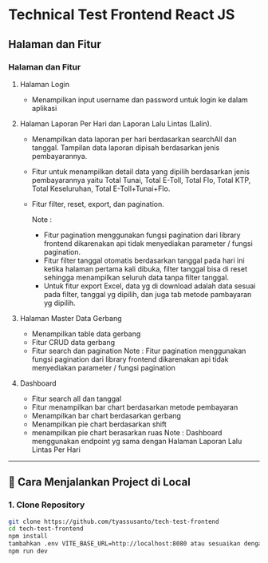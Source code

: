 # Technical Test Frontend React JS

## Halaman dan Fitur

### Halaman dan Fitur
1. Halaman Login
    - Menampilkan input username dan password untuk login ke dalam aplikasi

2. Halaman Laporan Per Hari dan Laporan Lalu Lintas (Lalin).
    - Menampilkan data laporan per hari berdasarkan searchAll dan tanggal. Tampilan data laporan dipisah berdasarkan jenis pembayarannya.
    - Fitur untuk menampilkan detail data yang dipilih berdasarkan jenis pembayarannya yaitu Total Tunai, Total E-Toll, Total Flo, Total KTP, Total Keseluruhan, Total E-Toll+Tunai+Flo.
    - Fitur filter, reset, export, dan pagination.
     
      Note : 
       - Fitur pagination menggunakan fungsi pagination dari library frontend dikarenakan api tidak menyediakan parameter /  fungsi pagination.
       - Fitur filter tanggal otomatis berdasarkan tanggal pada hari ini ketika halaman pertama kali dibuka, filter tanggal bisa di reset sehingga menampilkan seluruh data tanpa filter tanggal.
       - Untuk fitur export Excel, data yg di download adalah data sesuai pada filter, tanggal yg dipilih, dan juga tab metode pambayaran yg dipilih. 
  
3. Halaman Master Data Gerbang
    - Menampilkan table data gerbang
    - Fitur CRUD data gerbang
    - Fitur search dan pagination
     Note : Fitur pagination menggunakan fungsi pagination dari library frontend dikarenakan api tidak menyediakan parameter /  fungsi pagination

4. Dashboard
   - Fitur search all dan tanggal
   - Fitur menampilkan bar chart berdasarkan metode pembayaran
   - Menampilkan bar chart berdasarkan gerbang 
   - Menampilkan pie chart berdasarkan shift
   - menampilkan pie chart berasarkan ruas
   Note : Dashboard menggunakan endpoint yg sama dengan Halaman Laporan Lalu Lintas Per Hari

---

## 🚀 Cara Menjalankan Project di Local

### 1. Clone Repository

```bash
git clone https://github.com/tyassusanto/tech-test-frontend
cd tech-test-frontend
npm install
tambahkan .env VITE_BASE_URL=http://localhost:8080 atau sesuaikan dengan host backend
npm run dev
